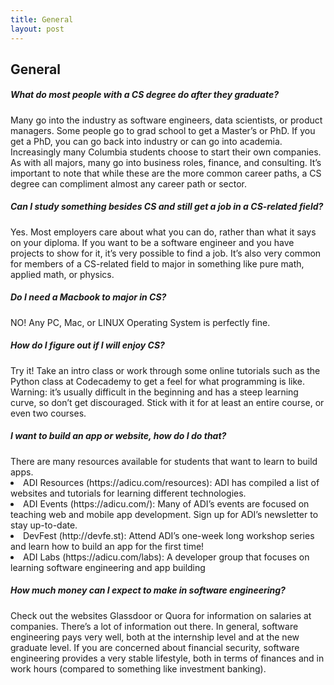 ```yaml
---
title: General
layout: post
---
```


<h2>General </h2>
<h5>What do most people with a CS degree do after they graduate?</h5>
Many go into the industry as software engineers, data scientists, or product managers. Some people go to grad school to get a Master’s or PhD. If you get a PhD, you can go back into industry or can go into academia. Increasingly many Columbia students choose to start their own companies. As with all majors, many go into business roles, finance, and consulting. It’s important to note that while these are the more common career paths, a CS degree can compliment almost any career path or sector.

<h5>Can I study something besides CS and still get a job in a CS-related field?</h5>
Yes. Most employers care about what you can do, rather than what it says on your diploma. If you want to be a software engineer and you have projects to show for it, it’s very possible to find a job. It’s also very common for members of a CS-related field to major in  something like pure math, applied math, or physics.

<h5>Do I need a Macbook to major in CS? </h5>
NO! Any PC, Mac, or LINUX Operating System is perfectly fine.

<h5>How do I figure out if I will enjoy CS?</h5>
Try it! Take an intro class or work through some online tutorials such as the Python class at Codecademy to get a feel for what programming is like. Warning: it’s usually difficult in the beginning and has a steep learning curve, so don’t get discouraged. Stick with it for at least an entire course, or even two courses.

<h5>I want to build an app or website, how do I do that?</h5>
There are many resources available for students that want to learn to build apps.

<li>
ADI Resources (https://adicu.com/resources): ADI has compiled a list of websites and tutorials for learning different technologies.<br>
<li>ADI Events (https://adicu.com/): Many of ADI’s events are focused on teaching web and mobile app development. Sign up for ADI’s newsletter to stay up-to-date.<br>
<li>DevFest (http://devfe.st): Attend ADI’s one-week long workshop series and learn how to build an app for the first time!<br>
<li>ADI Labs (https://adicu.com/labs): A developer group that focuses on learning software engineering and app building 
</li>

<h5>How much money can I expect to make in software engineering?</h5>
Check out the websites Glassdoor or Quora for information on salaries at companies. There’s a lot of information out there. In general, software engineering pays very well, both at the internship level and at the new graduate level. If you are concerned about financial security, software engineering provides a very stable lifestyle, both in terms of finances and in work hours (compared to something like investment banking).

